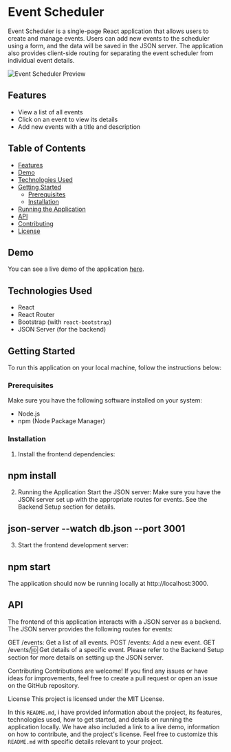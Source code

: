 # Event Scheduler

Event Scheduler is a single-page React application that allows users to create and manage events. Users can add new events to the scheduler using a form, and the data will be saved in the JSON server. The application also provides client-side routing for separating the event scheduler from individual event details.

![Event Scheduler Preview](preview.png)

## Features

- View a list of all events
- Click on an event to view its details
- Add new events with a title and description

## Table of Contents

- [Features](#features)
- [Demo](#demo)
- [Technologies Used](#technologies-used)
- [Getting Started](#getting-started)
  - [Prerequisites](#prerequisites)
  - [Installation](#installation)
- [Running the Application](#running-the-application)
- [API](#api)
- [Contributing](#contributing)
- [License](#license)

## Demo

You can see a live demo of the application [here](https://event-scheduler-demo.netlify.app/).

## Technologies Used

- React
- React Router
- Bootstrap (with `react-bootstrap`)
- JSON Server (for the backend)

## Getting Started

To run this application on your local machine, follow the instructions below:

### Prerequisites

Make sure you have the following software installed on your system:

- Node.js
- npm (Node Package Manager)

### Installation

1. Install the frontend dependencies:
 ## npm install 
2. Running the Application
Start the JSON server:
Make sure you have the JSON server set up with the appropriate routes for events. See the Backend Setup section for details.
## json-server --watch db.json --port 3001

3. Start the frontend development server:
 ## npm start

The application should now be running locally at http://localhost:3000.


## API
The frontend of this application interacts with a JSON server as a backend. The JSON server provides the following routes for events:

GET /events: Get a list of all events.
POST /events: Add a new event.
GET /events/:id: Get details of a specific event.
Please refer to the Backend Setup section for more details on setting up the JSON server.

Contributing
Contributions are welcome! If you find any issues or have ideas for improvements, feel free to create a pull request or open an issue on the GitHub repository.

License
This project is licensed under the MIT License.

In this `README.md`, i have provided information about the project, its features, technologies used, how to get started, and details on running the application locally. We have also included a link to a live demo, information on how to contribute, and the project's license. Feel free to customize this `README.md` with specific details relevant to your project.
